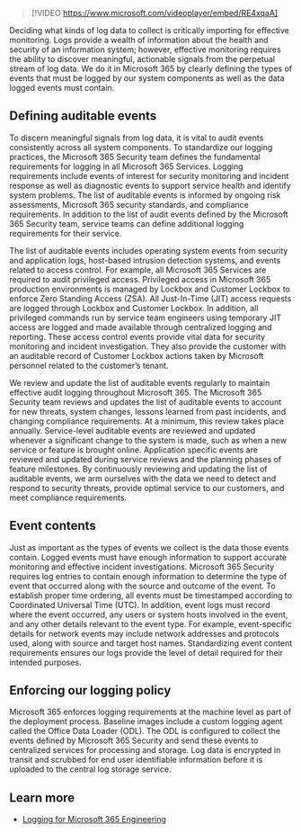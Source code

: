 > [!VIDEO https://www.microsoft.com/videoplayer/embed/RE4xqaA]

Deciding what kinds of log data to collect is critically importing for effective monitoring. Logs provide a wealth of information about the health and security of an information system; however, effective monitoring requires the ability to discover meaningful, actionable signals from the perpetual stream of log data. We do it in Microsoft 365 by clearly defining the types of events that must be logged by our system components as well as the data logged events must contain.

## Defining auditable events

To discern meaningful signals from log data, it is vital to audit events consistently across all system components. To standardize our logging practices, the Microsoft 365 Security team defines the fundamental requirements for logging in all Microsoft 365 Services. Logging requirements include events of interest for security monitoring and incident response as well as diagnostic events to support service health and identify system problems. The list of auditable events is informed by ongoing risk assessments, Microsoft 365 security standards, and compliance requirements. In addition to the list of audit events defined by the Microsoft 365 Security team, service teams can define additional logging requirements for their service.

The list of auditable events includes operating system events from security and application logs, host-based intrusion detection systems, and events related to access control. For example, all Microsoft 365 Services are required to audit privileged access. Privileged access in Microsoft 365 production environments is managed by Lockbox and Customer Lockbox to enforce Zero Standing Access (ZSA). All Just-In-Time (JIT) access requests are logged through Lockbox and Customer Lockbox. In addition, all privileged commands run by service team engineers using temporary JIT access are logged and made available through centralized logging and reporting. These access control events provide vital data for security monitoring and incident investigation. They also provide the customer with an auditable record of Customer Lockbox actions taken by Microsoft personnel related to the customer’s tenant.

We review and update the list of auditable events regularly to maintain effective audit logging throughout Microsoft 365. The Microsoft 365 Security team reviews and updates the list of auditable events to account for new threats, system changes, lessons learned from past incidents, and changing compliance requirements. At a minimum, this review takes place annually. Service-level auditable events are reviewed and updated whenever a significant change to the system is made, such as when a new service or feature is brought online. Application specific events are reviewed and updated during service reviews and the planning phases of feature milestones. By continuously reviewing and updating the list of auditable events, we arm ourselves with the data we need to detect and respond to security threats, provide optimal service to our customers, and meet compliance requirements.

## Event contents

Just as important as the types of events we collect is the data those events contain. Logged events must have enough information to support accurate monitoring and effective incident investigations. Microsoft 365 Security requires log entries to contain enough information to determine the type of event that occurred along with the source and outcome of the event. To establish proper time ordering, all events must be timestamped according to Coordinated Universal Time (UTC). In addition, event logs must record where the event occurred, any users or system hosts involved in the event, and any other details relevant to the event type. For example, event-specific details for network events may include network addresses and protocols used, along with source and target host names. Standardizing event content requirements ensures our logs provide the level of detail required for their intended purposes.

## Enforcing our logging policy

Microsoft 365 enforces logging requirements at the machine level as part of the deployment process. Baseline images include a custom logging agent called the Office Data Loader (ODL). The ODL is configured to collect the events defined by Microsoft 365 Security and send these events to centralized services for processing and storage. Log data is encrypted in transit and scrubbed for end user identifiable information before it is uploaded to the central log storage service.

## Learn more

- [Logging for Microsoft 365 Engineering](https://docs.microsoft.com/office365/Enterprise/office-365-internal-logging?azure-portal=true)
